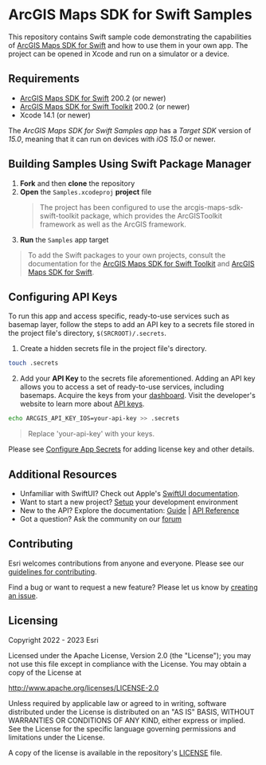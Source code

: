 # ArcGIS Maps SDK for Swift Samples

This repository contains Swift sample code demonstrating the capabilities of [ArcGIS Maps SDK for Swift](https://developers.arcgis.com/swift/) and how to use them in your own app. The project can be opened in Xcode and run on a simulator or a device. 

## Requirements

* [ArcGIS Maps SDK for Swift](https://developers.arcgis.com/swift/) 200.2 (or newer)
* [ArcGIS Maps SDK for Swift Toolkit](https://github.com/Esri/arcgis-maps-sdk-swift-toolkit) 200.2 (or newer)
* Xcode 14.1 (or newer)

The *ArcGIS Maps SDK for Swift Samples app* has a *Target SDK* version of *15.0*, meaning that it can run on devices with *iOS 15.0* or newer.

## Building Samples Using Swift Package Manager

1. **Fork** and then **clone** the repository
1. **Open** the `Samples.xcodeproj` **project** file
    > The project has been configured to use the arcgis-maps-sdk-swift-toolkit package, which provides the ArcGISToolkit framework as well as the ArcGIS framework.
1. **Run** the `Samples` app target

> To add the Swift packages to your own projects, consult the documentation for the [ArcGIS Maps SDK for Swift Toolkit](https://github.com/Esri/arcgis-maps-sdk-swift-toolkit#swift-package-manager) and [ArcGIS Maps SDK for Swift](https://github.com/Esri/arcgis-maps-sdk-swift#instructions).

## Configuring API Keys

To run this app and access specific, ready-to-use services such as basemap layer, follow the steps to add an API key to a secrets file stored in the project file's directory, `$(SRCROOT)/.secrets`.

1. Create a hidden secrets file in the project file's directory.

  ```sh
  touch .secrets
  ```

2. Add your **API Key** to the secrets file aforementioned. Adding an API key allows you to access a set of ready-to-use services, including basemaps. Acquire the keys from your [dashboard](https://developers.arcgis.com/dashboard). Visit the developer's website to learn more about [API keys](https://developers.arcgis.com/documentation/mapping-apis-and-services/security/api-keys/).

  ```sh
  echo ARCGIS_API_KEY_IOS=your-api-key >> .secrets
  ```

  > Replace 'your-api-key' with your keys.

Please see [Configure App Secrets](Documentation/ConfigureAppSecrets.md) for adding license key and other details.

## Additional Resources

* Unfamiliar with SwiftUI? Check out Apple's [SwiftUI documentation](https://developer.apple.com/documentation/swiftui/).
* Want to start a new project? [Setup](https://developers.arcgis.com/swift/get-started) your development environment
* New to the API? Explore the documentation: [Guide](https://developers.arcgis.com/swift/) | [API Reference](https://developers.arcgis.com/swift/api-reference/documentation/arcgis/)
* Got a question? Ask the community on our [forum](https://community.esri.com/t5/swift-maps-sdk-questions/bd-p/swift-maps-sdk-questions)

## Contributing

Esri welcomes contributions from anyone and everyone. Please see our [guidelines for contributing](https://github.com/esri/contributing).

Find a bug or want to request a new feature? Please let us know by [creating an issue](https://github.com/Esri/arcgis-maps-sdk-swift-samples/issues/new).

## Licensing

Copyright 2022 - 2023 Esri

Licensed under the Apache License, Version 2.0 (the "License");
you may not use this file except in compliance with the License.
You may obtain a copy of the License at

   http://www.apache.org/licenses/LICENSE-2.0

Unless required by applicable law or agreed to in writing, software
distributed under the License is distributed on an "AS IS" BASIS,
WITHOUT WARRANTIES OR CONDITIONS OF ANY KIND, either express or implied.
See the License for the specific language governing permissions and
limitations under the License.

A copy of the license is available in the repository's [LICENSE](LICENSE?raw=1) file.
